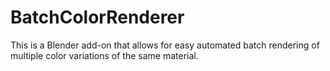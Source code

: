 # BatchColorRenderer
 This is a Blender add-on that allows for easy automated batch rendering of multiple color variations of the same material.
